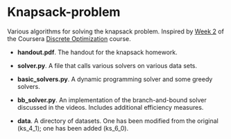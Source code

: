 # Knapsack-problem
Various algorithms for solving the knapsack problem. Inspired by [Week 2](https://www.coursera.org/learn/discrete-optimization/home/week/2) of the Coursera [Discrete Optimization](https://www.coursera.org/learn/discrete-optimization/) course.

* __handout.pdf__. The handout for the knapsack homework.

* __solver.py__. A file that calls various solvers on various data sets.

* __basic_solvers.py__. A dynamic programming solver and some greedy solvers.

* __bb_solver.py__. An implementation of the branch-and-bound solver discussed in the videos. Includes additional efficiency measures.

* __data__. A directory of datasets. One has been modified from the original (ks_4_1); one has been added (ks_6_0). 



